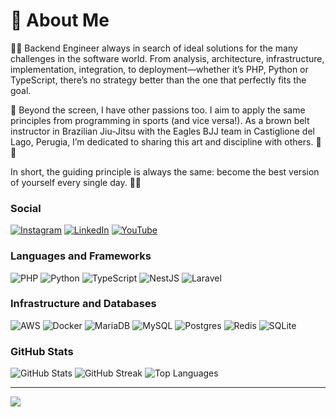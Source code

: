 # 💫 About Me

👨‍💻 Backend Engineer always in search of ideal solutions for the many challenges in the software world. From analysis, architecture, infrastructure, implementation, integration, to deployment—whether it’s PHP, Python or TypeScript, there’s no strategy better than the one that perfectly fits the goal.

🥋 Beyond the screen, I have other passions too. I aim to apply the same principles from programming in sports (and vice versa!). As a brown belt instructor in Brazilian Jiu-Jitsu with the Eagles BJJ team in Castiglione del Lago, Perugia, I’m dedicated to sharing this art and discipline with others. 🤝💥

In short, the guiding principle is always the same: become the best version of yourself every single day. 💪✨

### Social
[![Instagram](https://img.shields.io/badge/Instagram-%23E4405F.svg?style=flat&logo=Instagram&logoColor=white)](https://instagram.com/notsosnake) [![LinkedIn](https://img.shields.io/badge/LinkedIn-%230077B5.svg?style=flat&logo=linkedin&logoColor=white)](https://linkedin.com/in/notsosnake) [![YouTube](https://img.shields.io/badge/YouTube-%23FF0000.svg?style=flat&logo=YouTube&logoColor=white)](https://www.youtube.com/channel/UCBrdeWN55pCaedWgbelmXyg)

### Languages and Frameworks 
![PHP](https://img.shields.io/badge/php-%23777BB4.svg?style=flat&logo=php&logoColor=white) ![Python](https://img.shields.io/badge/python-3670A0?style=flat&logo=python&logoColor=ffdd54) ![TypeScript](https://img.shields.io/badge/typescript-%23007ACC.svg?style=flat&logo=typescript&logoColor=white) ![NestJS](https://img.shields.io/badge/nestjs-%23E0234E.svg?style=flat&logo=nestjs&logoColor=white) ![Laravel](https://img.shields.io/badge/laravel-%23FF2D20.svg?style=flat&logo=laravel&logoColor=white)

### Infrastructure and Databases
![AWS](https://img.shields.io/badge/AWS-%23FF9900.svg?style=flat&logo=amazon-aws&logoColor=white) ![Docker](https://img.shields.io/badge/docker-%230db7ed.svg?style=flat&logo=docker&logoColor=white) ![MariaDB](https://img.shields.io/badge/MariaDB-003545?style=flat&logo=mariadb&logoColor=white) ![MySQL](https://img.shields.io/badge/mysql-%2300f.svg?style=flat&logo=mysql&logoColor=white) ![Postgres](https://img.shields.io/badge/postgres-%23316192.svg?style=flat&logo=postgresql&logoColor=white) ![Redis](https://img.shields.io/badge/redis-%23DD0031.svg?style=flat&logo=redis&logoColor=white) ![SQLite](https://img.shields.io/badge/sqlite-%2307405e.svg?style=flat&logo=sqlite&logoColor=white)

### GitHub Stats

<img src="https://github-readme-stats.vercel.app/api?username=m-bonanno&theme=dark&hide_border=false&include_all_commits=true&count_private=true" alt="GitHub Stats" />
<img src="https://github-readme-streak-stats.herokuapp.com/?user=m-bonanno&theme=dark&hide_border=false" alt="GitHub Streak" />
<img src="https://github-readme-stats.vercel.app/api/top-langs/?username=m-bonanno&theme=dark&hide_border=false&include_all_commits=true&count_private=true&layout=compact" alt="Top Languages" />

<hr>

[![](https://visitcount.itsvg.in/api?id=m-bonanno&icon=0&color=1)](https://visitcount.itsvg.in)
